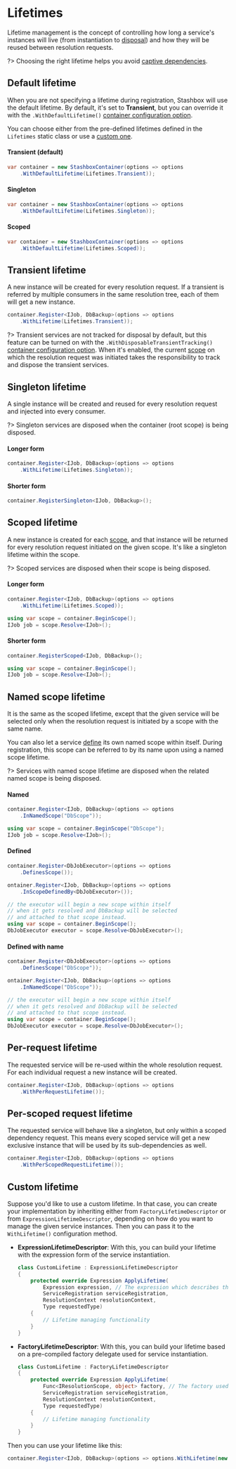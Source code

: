 # Lifetimes

Lifetime management is the concept of controlling how long a service's instances will live (from instantiation to [disposal](usage/scopes?id=disposal)) and how they will be reused between resolution requests.

?> Choosing the right lifetime helps you avoid [captive dependencies](diagnostics/validation?id=lifetime-validation).


<!-- panels:start -->

<!-- div:title-panel -->
## Default lifetime

<!-- div:left-panel -->
When you are not specifying a lifetime during registration, Stashbox will use the default lifetime. By default, it's set to **Transient**, but you can override it with the `.WithDefaultLifetime()` [container configuration option](configuration/container-configuration?id=default-lifetime). 

You can choose either from the pre-defined lifetimes defined in the `Lifetimes` static class or use a [custom one](#custom-lifetime).
<!-- div:right-panel -->

<!-- tabs:start -->
#### **Transient (default)**
```cs
var container = new StashboxContainer(options => options
    .WithDefaultLifetime(Lifetimes.Transient));
```

#### **Singleton**
```cs
var container = new StashboxContainer(options => options
    .WithDefaultLifetime(Lifetimes.Singleton));
```

#### **Scoped**
```cs
var container = new StashboxContainer(options => options
    .WithDefaultLifetime(Lifetimes.Scoped));
```
<!-- tabs:end -->

<!-- panels:end -->

<!-- panels:start -->

<!-- div:title-panel -->
## Transient lifetime

<!-- div:left-panel -->
A new instance will be created for every resolution request. If a transient is referred by multiple consumers in the same resolution tree, each of them will get a new instance.

<!-- div:right-panel -->
```cs
container.Register<IJob, DbBackup>(options => options
    .WithLifetime(Lifetimes.Transient));
```

<!-- panels:end -->

?> Transient services are not tracked for disposal by default, but this feature can be turned on with the `.WithDisposableTransientTracking()` [container configuration option](configuration/container-configuration?id=tracking-disposable-transients). When it's enabled, the current [scope](usage/scopes) on which the resolution request was initiated takes the responsibility to track and dispose the transient services.

<!-- panels:start -->

<!-- div:title-panel -->
## Singleton lifetime

<!-- div:left-panel -->
A single instance will be created and reused for every resolution request and injected into every consumer.

?> Singleton services are disposed when the container (root scope) is being disposed.

<!-- div:right-panel -->

<!-- tabs:start -->

#### **Longer form**
```cs
container.Register<IJob, DbBackup>(options => options
    .WithLifetime(Lifetimes.Singleton));
```

#### **Shorter form**
```cs
container.RegisterSingleton<IJob, DbBackup>();
```

<!-- tabs:end -->

<!-- panels:end -->

<!-- panels:start -->

<!-- div:title-panel -->
## Scoped lifetime

<!-- div:left-panel -->
A new instance is created for each [scope](usage/scopes), and that instance will be returned for every resolution request initiated on the given scope. It's like a singleton lifetime within the scope. 

?> Scoped services are disposed when their scope is being disposed.

<!-- div:right-panel -->

<!-- tabs:start -->

#### **Longer form**
```cs
container.Register<IJob, DbBackup>(options => options
    .WithLifetime(Lifetimes.Scoped));

using var scope = container.BeginScope();
IJob job = scope.Resolve<IJob>();
```

#### **Shorter form**
```cs
container.RegisterScoped<IJob, DbBackup>();

using var scope = container.BeginScope();
IJob job = scope.Resolve<IJob>();
```

<!-- tabs:end -->

<!-- panels:end -->

<!-- panels:start -->

<!-- div:title-panel -->
## Named scope lifetime

<!-- div:left-panel -->
It is the same as the scoped lifetime, except that the given service will be selected only when the resolution request is initiated by a scope with the same name.

You can also let a service [define](usage/scopes?id=service-as-scope) its own named scope within itself. During registration, this scope can be referred to by its name upon using a named scope lifetime.

?> Services with named scope lifetime are disposed when the related named scope is being disposed.
<!-- div:right-panel -->

<!-- tabs:start -->

#### **Named**
```cs
container.Register<IJob, DbBackup>(options => options
    .InNamedScope("DbScope"));

using var scope = container.BeginScope("DbScope");
IJob job = scope.Resolve<IJob>();
```

#### **Defined**
```cs
container.Register<DbJobExecutor>(options => options
    .DefinesScope());

ontainer.Register<IJob, DbBackup>(options => options
    .InScopeDefinedBy<DbJobExecutor>());

// the executor will begin a new scope within itself
// when it gets resolved and DbBackup will be selected
// and attached to that scope instead.
using var scope = container.BeginScope();
DbJobExecutor executor = scope.Resolve<DbJobExecutor>();
```

#### **Defined with name**
```cs
container.Register<DbJobExecutor>(options => options
    .DefinesScope("DbScope"));

ontainer.Register<IJob, DbBackup>(options => options
    .InNamedScope("DbScope"));

// the executor will begin a new scope within itself
// when it gets resolved and DbBackup will be selected
// and attached to that scope instead.
using var scope = container.BeginScope();
DbJobExecutor executor = scope.Resolve<DbJobExecutor>();
```

<!-- tabs:end -->

<!-- panels:end -->

<!-- panels:start -->

<!-- div:title-panel -->
## Per-request lifetime

<!-- div:left-panel -->
The requested service will be re-used within the whole resolution request. For each individual request a new instance will be created.

<!-- div:right-panel -->

```cs
container.Register<IJob, DbBackup>(options => options
    .WithPerRequestLifetime());
```

<!-- panels:end -->

<!-- panels:start -->

<!-- div:title-panel -->
## Per-scoped request lifetime

<!-- div:left-panel -->
The requested service will behave like a singleton, but only within a scoped dependency request. This means every scoped service will get a new exclusive instance that will be used by its sub-dependencies as well.

<!-- div:right-panel -->

```cs
container.Register<IJob, DbBackup>(options => options
    .WithPerScopedRequestLifetime());
```

<!-- panels:end -->

## Custom lifetime
Suppose you'd like to use a custom lifetime. In that case, you can create your implementation by inheriting either from `FactoryLifetimeDescriptor` or from `ExpressionLifetimeDescriptor`, depending on how do you want to manage the given service instances. Then you can pass it to the `WithLifetime()` configuration method.

- **ExpressionLifetimeDescriptor**: With this, you can build your lifetime with the expression form of the service instantiation.
  ```cs
  class CustomLifetime : ExpressionLifetimeDescriptor
  {
      protected override Expression ApplyLifetime(
          Expression expression, // The expression which describes the service creation
          ServiceRegistration serviceRegistration, 
          ResolutionContext resolutionContext, 
          Type requestedType)
      {
          // Lifetime managing functionality
      }
  }
  ```

- **FactoryLifetimeDescriptor**: With this, you can build your lifetime based on a pre-compiled factory delegate used for service instantiation.
  ```cs
  class CustomLifetime : FactoryLifetimeDescriptor
  {
      protected override Expression ApplyLifetime(
          Func<IResolutionScope, object> factory, // The factory used for service creation
          ServiceRegistration serviceRegistration, 
          ResolutionContext resolutionContext, 
          Type requestedType)
      {
          // Lifetime managing functionality
      }
  }
  ```

Then you can use your lifetime like this:
```cs
container.Register<IJob, DbBackup>(options => options.WithLifetime(new CustomLifetime()));
```